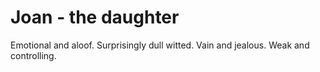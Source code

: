 # Joan - the daughter

Emotional and aloof. Surprisingly dull witted. Vain and jealous. Weak and controlling.

